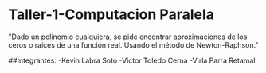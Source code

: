 # Taller-1-Computacion Paralela

"Dado un polinomio cualquiera, se pide encontrar aproximaciones de los ceros o raíces de una
función real. Usando el método de Newton-Raphson."

    
  
  ##Integrantes:
  -Kevin Labra Soto
  -Victor Toledo Cerna
  -Virla Parra Retamal
